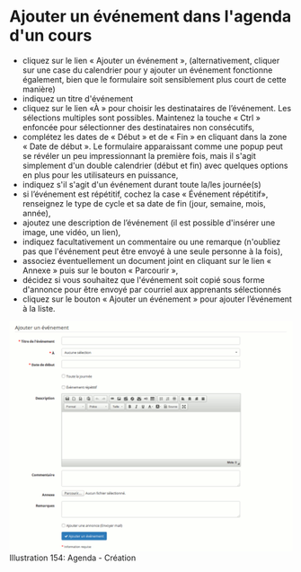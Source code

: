 # Ajouter un événement dans l'agenda d'un cours

* cliquez sur le lien « Ajouter un événement », \(alternativement, cliquer sur une case du calendrier pour y ajouter un événement fonctionne également, bien que le formulaire soit sensiblement plus court de cette manière\)
* indiquez un titre d'événement
* cliquez sur le lien «À » pour choisir les destinataires de l’événement. Les sélections multiples sont possibles. Maintenez la touche « Ctrl » enfoncée pour sélectionner des destinataires non consécutifs,
* complétez les dates de « Début » et de « Fin » en cliquant dans la zone « Date de début ». Le formulaire apparaissant comme une popup peut se révéler un peu impressionnant la première fois, mais il s'agit simplement d'un double calendrier \(début et fin\) avec quelques options en plus pour les utilisateurs en puissance,
* indiquez s'il s'agit d'un événement durant toute la/les journée\(s\)
* si l’événement est répétitif, cochez la case « Événement répétitif», renseignez le type de cycle et sa date de fin \(jour, semaine, mois, année\),
* ajoutez une description de l’événement \(il est possible d'insérer une image, une vidéo, un lien\),
* indiquez facultativement un commentaire ou une remarque \(n'oubliez pas que l'événement peut être envoyé à une seule personne à la fois\),
* associez éventuellement un document joint en cliquant sur le lien « Annexe » puis sur le bouton « Parcourir »,
* décidez si vous souhaitez que l'événement soit copié sous forme d'annonce pour être envoyé par courriel aux apprenants sélectionnés
* cliquez sur le bouton « Ajouter un événement » pour ajouter l’événement à la liste.

![](../../.gitbook/assets/image230%20%281%29.png)Illustration 154: Agenda - Création

